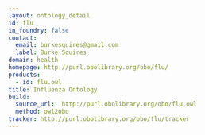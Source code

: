 ```yaml
---
layout: ontology_detail
id: flu
in_foundry: false
contact:
  email: burkesquires@gmail.com
  label: Burke Squires
domain: health
homepage: http://purl.obolibrary.org/obo/flu/
products:
  - id: flu.owl
title: Influenza Ontology
build:
  source_url:  http://purl.obolibrary.org/obo/flu.owl
  method: owl2obo
tracker: http://purl.obolibrary.org/obo/flu/tracker
---
```

